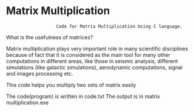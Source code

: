 # Matrix Multiplication
                       Code for Matrix Multiplication Using C language.

  What is the usefulness of matrices? 
  
  
  
  
  Matrix multiplication plays very important role in many scientific disciplines because of fact that it is considered as the main tool for many other computations in different areas, like those in seismic analysis, different simulations (like galactic simulations), aerodynamic computations, signal and images processing etc.

This code helps you multiply two sets of matrix easily 

The code(program) is written in code.txt 
The output is in matrix multiplication.exe
